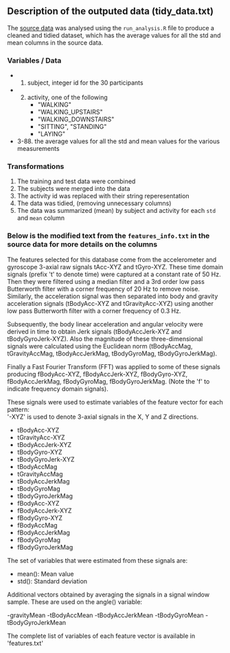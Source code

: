 ## Description of the outputed data (tidy_data.txt)

The [source data](https://d396qusza40orc.cloudfront.net/getdata%2Fprojectfiles%2FUCI%20HAR%20Dataset.zip) was analysed using the `run_analysis.R` file to produce a cleaned and tidied dataset, which has the average values for all the std and mean columns in the source data.


### Variables / Data
* 1. subject, integer id for the 30 participants 
* 2. activity, one of the following 
        - "WALKING"
        - "WALKING_UPSTAIRS"
        - "WALKING_DOWNSTAIRS"
        - "SITTING", "STANDING"
        - "LAYING"
* 3-88. the average values for all the std and mean values for the various measurements

### Transformations
1. The training and test data were combined
2. The subjects were merged into the data
3. The activity id was replaced with their string reperesentation
4. The data was tidied, (removing unnecessary columns) 
5. The data was summarized (mean) by subject and activity for each `std` and `mean` column


### Below is the modified text from the `features_info.txt` in the source data for more details on the columns

The features selected for this database come from the accelerometer and gyroscope 3-axial raw signals tAcc-XYZ and tGyro-XYZ. These time domain signals (prefix 't' to denote time) were captured at a constant rate of 50 Hz. Then they were filtered using a median filter and a 3rd order low pass Butterworth filter with a corner frequency of 20 Hz to remove noise. Similarly, the acceleration signal was then separated into body and gravity acceleration signals (tBodyAcc-XYZ and tGravityAcc-XYZ) using another low pass Butterworth filter with a corner frequency of 0.3 Hz. 

Subsequently, the body linear acceleration and angular velocity were derived in time to obtain Jerk signals (tBodyAccJerk-XYZ and tBodyGyroJerk-XYZ). Also the magnitude of these three-dimensional signals were calculated using the Euclidean norm (tBodyAccMag, tGravityAccMag, tBodyAccJerkMag, tBodyGyroMag, tBodyGyroJerkMag). 

Finally a Fast Fourier Transform (FFT) was applied to some of these signals producing fBodyAcc-XYZ, fBodyAccJerk-XYZ, fBodyGyro-XYZ, fBodyAccJerkMag, fBodyGyroMag, fBodyGyroJerkMag. (Note the 'f' to indicate frequency domain signals). 

These signals were used to estimate variables of the feature vector for each pattern:  
'-XYZ' is used to denote 3-axial signals in the X, Y and Z directions.

- tBodyAcc-XYZ
- tGravityAcc-XYZ
- tBodyAccJerk-XYZ
- tBodyGyro-XYZ
- tBodyGyroJerk-XYZ
- tBodyAccMag
- tGravityAccMag
- tBodyAccJerkMag
- tBodyGyroMag
- tBodyGyroJerkMag
- fBodyAcc-XYZ
- fBodyAccJerk-XYZ
- fBodyGyro-XYZ
- fBodyAccMag
- fBodyAccJerkMag
- fBodyGyroMag
- fBodyGyroJerkMag

The set of variables that were estimated from these signals are: 

- mean(): Mean value
- std(): Standard deviation

Additional vectors obtained by averaging the signals in a signal window sample. These are used on the angle() variable:

-gravityMean
-tBodyAccMean
-tBodyAccJerkMean
-tBodyGyroMean
-tBodyGyroJerkMean

The complete list of variables of each feature vector is available in 'features.txt'
